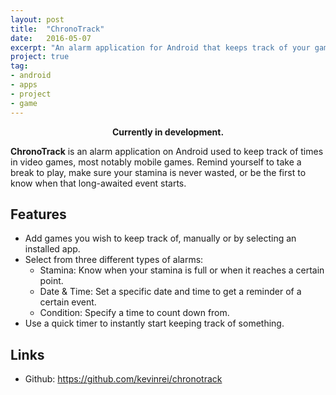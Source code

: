 ```yaml
---
layout: post
title:  "ChronoTrack"
date:   2016-05-07
excerpt: "An alarm application for Android that keeps track of your game times."
project: true
tag:
- android
- apps
- project
- game
---
```

    
<center><b>Currently in development.</b></center>

<b>ChronoTrack</b> is an alarm application on Android used to keep track of times in video games, most notably mobile games.  Remind yourself to take a break to play, make sure your stamina is never wasted, or be the first to know when that long-awaited event starts.

## Features
* Add games you wish to keep track of, manually or by selecting an installed app.
* Select from three different types of alarms:
  * Stamina: Know when your stamina is full or when it reaches a certain point.
  * Date & Time: Set a specific date and time to get a reminder of a certain event.
  * Condition: Specify a time to count down from.
* Use a quick timer to instantly start keeping track of something.
     
## Links
* Github: <a href="https://github.com/kevinrei/chronotrack">https://github.com/kevinrei/chronotrack</a>